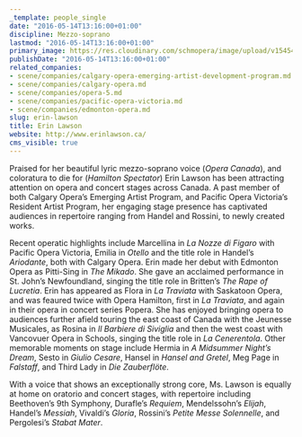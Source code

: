 ```yaml
---
_template: people_single
date: "2016-05-14T13:16:00+01:00"
discipline: Mezzo-soprano
lastmod: "2016-05-14T13:16:00+01:00"
primary_image: https://res.cloudinary.com/schmopera/image/upload/v1545409169/media/webhook-uploads/1463228018883/2016-05-14---Erin-Lawson.jpg.jpg
publishDate: "2016-05-14T13:16:00+01:00"
related_companies:
- scene/companies/calgary-opera-emerging-artist-development-program.md
- scene/companies/calgary-opera.md
- scene/companies/opera-5.md
- scene/companies/pacific-opera-victoria.md
- scene/companies/edmonton-opera.md
slug: erin-lawson
title: Erin Lawson
website: http://www.erinlawson.ca/
cms_visible: true
---
```


Praised for her beautiful lyric mezzo-soprano voice (*Opera Canada*), and coloratura to die for (*Hamilton Spectator*) Erin Lawson has been attracting attention on opera and concert stages across Canada. A past member of both Calgary Opera’s Emerging Artist Program, and Pacific Opera Victoria’s Resident Artist Program, her engaging stage presence has captivated audiences in repertoire ranging from Handel and Rossini, to newly created works.
 
Recent operatic highlights include Marcellina in *La Nozze di Figaro* with Pacific Opera Victoria, Emilia in *Otello* and the title role in Handel’s *Ariodante*, both with Calgary Opera.  Erin made her debut with Edmonton Opera as Pitti-Sing in *The Mikado*. She gave an acclaimed performance in St. John’s Newfoundland, singing the title role in Britten’s *The Rape of Lucretia*. Erin has appeared as Flora in *La Traviata* with Saskatoon Opera, and was feaured twice with Opera Hamilton, first in *La Traviata*, and again in their opera in concert series Popera.  She has enjoyed bringing opera to audiences further afield touring the east coast of Canada with the Jeunesse Musicales, as Rosina in *Il Barbiere di Siviglia* and then the west coast with Vancovuer Opera in Schools, singing the title role in *La Cenerentola*.  Other memorable moments on stage include Hermia in *A Midsummer Night’s Dream*, Sesto in *Giulio Cesare*, Hansel in *Hansel and Gretel*, Meg Page in *Falstaff*, and Third Lady in *Die Zauberflöte*.
 
With a voice that shows an exceptionally strong core, Ms. Lawson is equally at home on oratorio and concert stages, with repertoire including  Beethoven’s 9th Symphony, Durafle’s *Requiem*, Mendelssohn’s *Elijah*, Handel’s *Messiah*, Vivaldi’s *Gloria*, Rossini’s *Petite Messe Solennelle*, and Pergolesi’s *Stabat Mater*.
